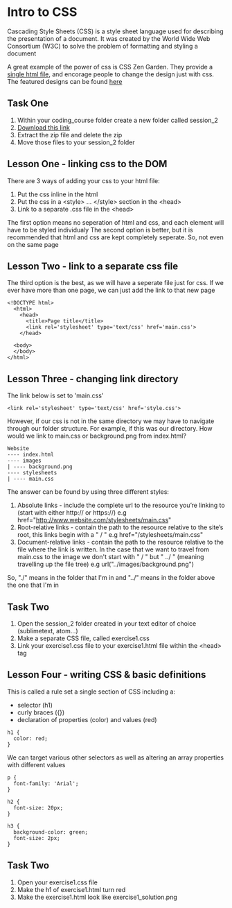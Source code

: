 # Intro to CSS

Cascading Style Sheets (CSS) is a style sheet language used for describing the presentation of a document. It was created by the World Wide Web Consortium (W3C) to solve the problem of formatting and styling a document

A great example of the power of css is CSS Zen Garden. They provide a [single html file](http://www.csszengarden.com/1/), and encorage people to change the design just with css. The featured designs can be found [here](http://www.csszengarden.com/)

## Task One

1. Within your coding_course folder create a new folder called session_2
2. [Download this link](https://github.com/CodeFirstGirls/html2/archive/master.zip)
3. Extract the zip file and delete the zip
4. Move those files to your session_2 folder

## Lesson One - linking css to the DOM

There are 3 ways of adding your css to your html file:

1. Put the css inline in the html
2. Put the css in a &lt;style&gt; ... &lt;/style&gt; section in the &lt;head&gt;
3. Link to a separate .css file in the &lt;head&gt;

The first option means no seperation of html and css, and each element will have to be styled individualy
The second option is better, but it is recommended that html and css are kept completely seperate. So, not even on the same page

## Lesson Two - link to a separate css file

The third option is the best, as we will have a seperate file just for css. If we ever have more than one page, we can just add the link to that new page

```
<!DOCTYPE html>
  <html>
    <head>
      <title>Page title</title>
      <link rel='stylesheet' type='text/css' href='main.css'>
    </head>
    
  <body>
  </body>
</html>
```

## Lesson Three - changing link directory

The link below is set to 'main.css'

```
<link rel='stylesheet' type='text/css' href='style.css'>
```

However, if our css is not in the same directory we may have to navigate through our folder structure. For example, if this was our directory. How would we link to main.css or background.png from index.html?

```
Website
---- index.html
---- images
| ---- background.png
---- stylesheets
| ---- main.css

```

The answer can be found by using three different styles:

1. Absolute links - include the complete url to the resource you’re linking to (start with either http:// or https://) e.g href="http://www.website.com/stylesheets/main.css"
2. Root-relative links - contain the path to the resource relative to the site’s root, this links begin with a " / " e.g href="/stylesheets/main.css"
3. Document-relative links - contain the path to the resource relative to the file where the link is written. In the case that we want to travel from main.css to the image we don't start with " / " but " ../ " (meaning travelling up the file tree) e.g url("../images/background.png")

So, "./" means in the folder that I'm in and "../" means in the folder above the one that I'm in

## Task Two

1. Open the session_2 folder created in your text editor of choice (sublimetext, atom...)
2. Make a separate CSS file, called exercise1.css
3. Link your exercise1.css file to your exercise1.html file within the &lt;head&gt; tag

## Lesson Four - writing CSS & basic definitions

This is called a rule set a single section of CSS including a:
* selector (h1)
* curly braces ({})
* declaration of properties (color) and values (red)

```
h1 {
  color: red;
}

```

We can target various other selectors as well as altering an array properties with different values

```
p {
  font-family: 'Arial';
}

h2 {
  font-size: 20px;
}

h3 {
  background-color: green;
  font-size: 2px;
}

```

## Task Two

1. Open your exercise1.css file
2. Make the h1 of exercise1.html turn red
3. Make the exercise1.html look like exercise1_solution.png
